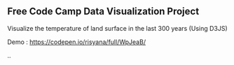 Free Code Camp Data Visualization Project
-----------------------------------------
Visualize the temperature of land surface in the last 300 years (Using D3JS)

Demo : https://codepen.io/risyana/full/WpJeaB/

..